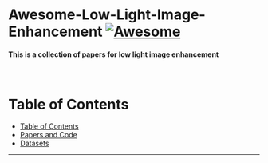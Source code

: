# Awesome-Low-Light-Image-Enhancement [![Awesome](https://cdn.rawgit.com/sindresorhus/awesome/d7305f38d29fed78fa85652e3a63e154dd8e8829/media/badge.svg)](https://github.com/asdf2kr/Awesome-Low-Light-Image-Enhancement)

#### This is a collection of papers for low light image enhancement
<br>

# Table of Contents
- [Table of Contents](#Table-of-Contents)
- [Papers and Code](#Papers-and-Code)
- [Datasets](#Datasets)
---
